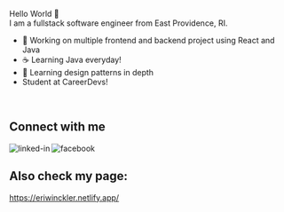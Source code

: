 Hello World 👋<br>
I am a fullstack software engineer from East Providence, RI.
- 🔭 Working on multiple frontend and backend project using React and Java
- ☕ Learning Java everyday!
- 🌱 Learning design patterns in depth
- Student at CareerDevs!
<br>

## Connect with me

[<img align="left" alt="linked-in" src="https://img.shields.io/badge/linkedin-%230077B5.svg?&style=for-the-badge&logo=linkedin&logoColor=white" />](https://www.linkedin.com/in/eridan-winckler-449798169/)

[<img align="left" alt="facebook" src="https://img.shields.io/badge/instagram-bc2a8d.svg?&style=for-the-badge&logo=instagram&logoColor=white" />](https://www.instagram.com/efwinckler/)

<br>

## Also check my page:

https://eriwinckler.netlify.app/
